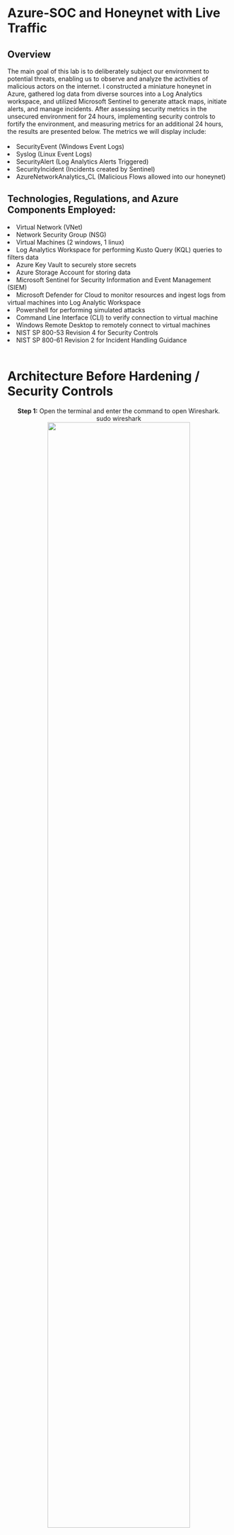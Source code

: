 # Azure-SOC and Honeynet with Live Traffic
<h2>Overview</h2>
The main goal of this lab is to deliberately subject our environment to potential threats, enabling us to observe and analyze the activities of malicious actors on the internet. I constructed a miniature honeynet in Azure, gathered log data from diverse sources into a Log Analytics workspace, and utilized Microsoft Sentinel to generate attack maps, initiate alerts, and manage incidents. After assessing security metrics in the unsecured environment for 24 hours, implementing security controls to fortify the environment, and measuring metrics for an additional 24 hours, the results are presented below. The metrics we will display include:
<br></br>
<li> SecurityEvent (Windows Event Logs) </li>
<li>Syslog (Linux Event Logs)</li>
<li>SecurityAlert (Log Analytics Alerts Triggered)</li>
<li>SecurityIncident (Incidents created by Sentinel)</li>
<li>AzureNetworkAnalytics_CL (Malicious Flows allowed into our honeynet)</li>

<h2>Technologies, Regulations, and Azure Components Employed:</h2>
<li>Virtual Network (VNet)</li>
<li>Network Security Group (NSG)</li>
<li>Virtual Machines (2 windows, 1 linux)</li>
<li>Log Analytics Workspace for performing Kusto Query (KQL) queries to filters data</li>
<li>Azure Key Vault to securely store secrets</li>
<li>Azure Storage Account for storing data</li>
<li>Microsoft Sentinel for Security Information and Event Management (SIEM)</li>
<li>Microsoft Defender for Cloud to monitor resources and ingest logs from virtual machines into Log Analytic Workspace</li>
<li>Powershell for performing simulated attacks</li>
<li>Command Line Interface (CLI) to verify connection to virtual machine</li>
<li>Windows Remote Desktop to remotely connect to virtual machines</li>
<li>NIST SP 800-53 Revision 4 for Security Controls</li>
<li>NIST SP 800-61 Revision 2 for Incident Handling Guidance</li>

<br />

# Architecture Before Hardening / Security Controls

<p align="center">
<strong>Step 1:</strong> Open the terminal and enter the command to open Wireshark.<br/>
sudo wireshark <br/>
 <img src="https://github.com/jacksontyren/Azure-SOC-/assets/121649532/de424de9-81e9-4019-85b4-e857271330f5" height="80%" width="80%">
<br />
<br />
<strong>Step 2:</strong> Select the interface you would like to use to capture packets on. I used the eth0 interface.  <br/>
<img src="https://github.com/jacksontyren/jacksontyren/assets/121649532/9547b5b0-88dd-4d38-9400-99868cac02d9" height="80%" width="80%"/>
<br />
<br />

<img src="https://github.com/jacksontyren/jacksontyren/assets/121649532/7236b0cf-5ebb-4a74-9028-a5cb91f0a05d" height="80%" width="80%" />
<br />
 <p align="center">On the main screen we can see that the application has begun listening on the network. The top section is used to display a list of the packets captured. These packets are displayed as a table. Information about each packet is displayed here, such as the packet number, packet source and destination, the time captured, and the packet’s protocol. </br>
<p align="center">
<strong>Step 3:</strong> Open Firefox and visit the following site:
http://testphp.vulnweb.com/login.php.
This is a login page. We notice the lock with the red line at the top left of the page, indicating that this page is communicating through HTTP (port 80). HTTP does not encrypt data coming through like its secure counterpart HTTPS (port 443).<br/>
<img src="https://github.com/jacksontyren/jacksontyren/assets/121649532/87685577-7103-4384-81da-7bc4da51b50d" height="80%" width="80%"/>
<br />
<br />
Enter a random username and password into this form and click login. Once this is done, return to Wireshark.  <br/>
<img src="https://github.com/jacksontyren/jacksontyren/assets/121649532/b421162a-2808-4960-97f3-0653edf5dfbc" height="80%" width="80%"/>
<br />
<br />
<strong>Step 4:</strong> Click the stop button to end the packet capture. We can see that there is many more packets of data available for analysis. On the top in the filter tab enter "http" to filter for only HTTP requests.  <br/>
<img src="https://github.com/jacksontyren/jacksontyren/assets/121649532/c043656f-9a53-4b34-9bc1-373113396b04" height="80%" width="80%"/>
<br />
<br />
<strong>Step 5:</strong> Look for the packet with POST included in the info section of the first pane (1). Once you find it, select this packet. POST is an HTTP method used to send data to a web server for processing by a resource. In this case, this is when credentials were entered and the login button was clicked.
In the second pane under the tab called Hypertext Transfer Protocol, when it is clicked the login information is displayed that was entered on the vulnerable website (2). <br/>
<img src="https://github.com/jacksontyren/jacksontyren/assets/121649532/335f92a8-a7ad-460e-bba8-7887ef8e00d7" height="80%" width="80%"/>
</p>
